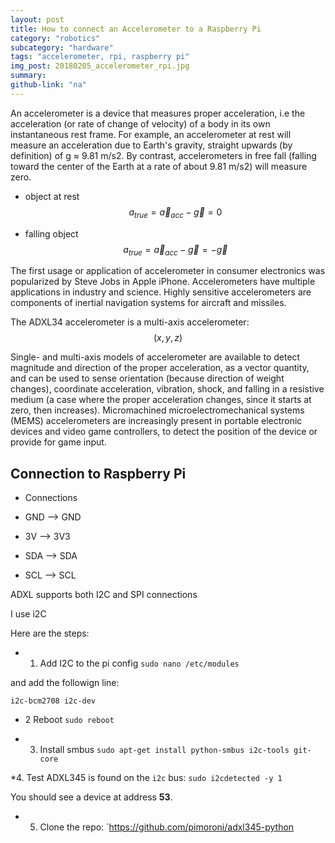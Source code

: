 ```yaml
---
layout: post
title: How to connect an Accelerometer to a Raspberry Pi
category: "robotics"
subcategory: "hardware"
tags: "accelerometer, rpi, raspberry pi"
img_post: 20180205_accelerometer_rpi.jpg
summary: 
github-link: "na"
---
```


An accelerometer is a device that measures proper acceleration, i.e the acceleration (or rate of change of velocity) of 
a body in its own instantaneous rest frame. For example, an accelerometer at rest will measure an acceleration 
due to Earth's gravity, straight upwards (by definition) of g ≈ 9.81 m/s2. By contrast, accelerometers in free fall 
(falling toward the center of the Earth at a rate of about 9.81 m/s2) will measure zero.

  * object at rest
$$
a_{true} = \vec{a}_{acc} - \vec{g} = 0
$$

  * falling object
$$
a_{true} = \vec{a}_{acc} - \vec{g} = -\vec{g}
$$ 

The first usage or application of accelerometer in consumer electronics was popularized by Steve Jobs in Apple iPhone. 
Accelerometers have multiple applications in industry and science. Highly sensitive accelerometers are components of 
inertial navigation systems for aircraft and missiles. 

The ADXL34 accelerometer is a multi-axis accelerometer: $$(x, y, z)$$

Single- and multi-axis models of accelerometer are available to detect magnitude and direction of the proper acceleration, as a vector quantity, and can be used to sense orientation (because direction of weight changes), coordinate acceleration, vibration, shock, and falling in a resistive medium (a case where the proper acceleration changes, since it starts at zero, then increases). Micromachined microelectromechanical systems (MEMS) accelerometers are increasingly present in portable electronic devices and video game controllers, to detect the position of the device or provide for game input.



## Connection to Raspberry Pi
  
  * Connections
  
  * GND --> GND

  * 3V --> 3V3
  
  * SDA --> SDA
  
  * SCL --> SCL

ADXL supports both I2C and SPI connections

I use i2C

Here are the steps:

 * 1. Add I2C to the pi config
 `sudo nano /etc/modules`

 and add the followign line:

 `i2c-bcm2708
 i2c-dev`

 * 2 Reboot
 `sudo reboot`

 * 3. Install smbus
 `sudo apt-get install python-smbus i2c-tools git-core`

 *4. Test ADXL345 is found on the `i2c` bus:
 `sudo i2cdetected -y 1`

 You should see a device at address **53**.

 * 5. Clone the repo:
 `https://github.com/pimoroni/adxl345-python 